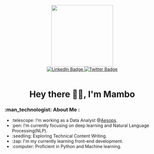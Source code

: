 <div id="header" align="center">
  <img src="https://media.giphy.com/media/3oKIPEqDGUULpEU0aQ/giphy.gif" width="200"/>
  <div id="badges">
    <a href="https://www.linkedin.com/in/marvin-mambo-539064236/">
      <img src="https://img.shields.io/badge/LinkedIn-blue?style=for-the-badge&logo=linkedin&logoColor=white" alt="LinkedIn Badge"/>
    </a>
    <a href="https://twitter.com/simbah__">
      <img src="https://img.shields.io/badge/Twitter-blue?style=for-the-badge&logo=twitter&logoColor=white" alt="Twitter Badge"/>
    </a>
  </div>
</div>
<br>
<div align="center">
  <h1>Hey there 👋🏿, I'm Mambo <https://"media.giphy.com/media/3oKIPEqDGUULpEU0aQ/giphy.gif" width="30px"/></h1>
</div>
<div align="left">
  <h3>:man_technologist: About Me :</h3>
  <ul>
    <li>:telescope: I’m working as a Data Analyst @<a href=https://aesops.co.ke>Aesops</a>.</li>
    <li>:pen: I’m currently focusing on deep learning and Natural Language Processing(NLP).</li>
    <li>:seedling: Exploring Technical Content Writing.</li>
    <li>:zap: I'm my currently learning front-end development.</li>
    <li>:computer: Proficient in Python and Machine learning.</li>
  </ul>
</div>
